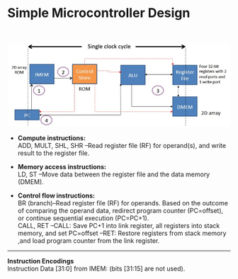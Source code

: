 # Simple Microcontroller Design
\
\
<img src='design_SC.jpg' width = 1000>


+ **Compute instructions:** 
\
ADD, MULT, SHL, SHR –Read register file (RF) for operand(s), and write result to the register file.


+ **Memory access instructions:** 
\
LD, ST –Move data between the register file and the data memory (DMEM).


+ **Control flow instructions:** 
\
BR (branch)–Read register file (RF) for operands. Based on the outcome of comparing the operand data, redirect program counter (PC=offset), or continue sequential execution (PC=PC+1).
\
CALL, RET –CALL: Save PC+1 into link register, all registers into stack memory, and set PC=offset –RET: Restore registers from stack memory ,and load program counter from the link register.

--------------------------------------------------------------------------------------
**Instruction Encodings**
\
Instruction Data [31:0] from IMEM: (bits [31:15] are not used).
